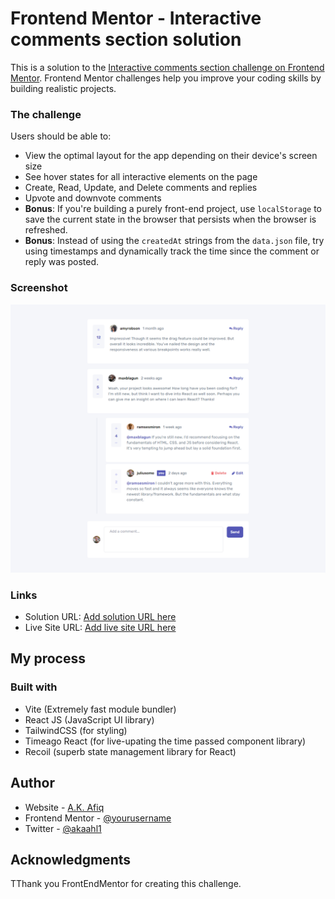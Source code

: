 # Frontend Mentor - Interactive comments section solution

This is a solution to the [Interactive comments section challenge on Frontend Mentor](https://www.frontendmentor.io/challenges/interactive-comments-section-iG1RugEG9). Frontend Mentor challenges help you improve your coding skills by building realistic projects.

### The challenge

Users should be able to:

- View the optimal layout for the app depending on their device's screen size
- See hover states for all interactive elements on the page
- Create, Read, Update, and Delete comments and replies
- Upvote and downvote comments
- **Bonus**: If you're building a purely front-end project, use `localStorage` to save the current state in the browser that persists when the browser is refreshed.
- **Bonus**: Instead of using the `createdAt` strings from the `data.json` file, try using timestamps and dynamically track the time since the comment or reply was posted.

### Screenshot

![Screenshot](./src/assets/images/screenshot.png)

### Links

- Solution URL: [Add solution URL here](https://your-solution-url.com)
- Live Site URL: [Add live site URL here](https://interactive-comments-section-blond.vercel.app/)

## My process

### Built with

- Vite (Extremely fast module bundler)
- React JS (JavaScript UI library)
- TailwindCSS (for styling)
- Timeago React (for live-upating the time passed component library)
- Recoil (superb state management library for React)

## Author

- Website - [A.K. Afiq](https://my-portfolio-ashy-delta.vercel.app/)
- Frontend Mentor - [@yourusername](https://www.frontendmentor.io/profile/akaahl)
- Twitter - [@akaahl1](https://twitter.com/akaahl1)

## Acknowledgments

TThank you FrontEndMentor for creating this challenge.
